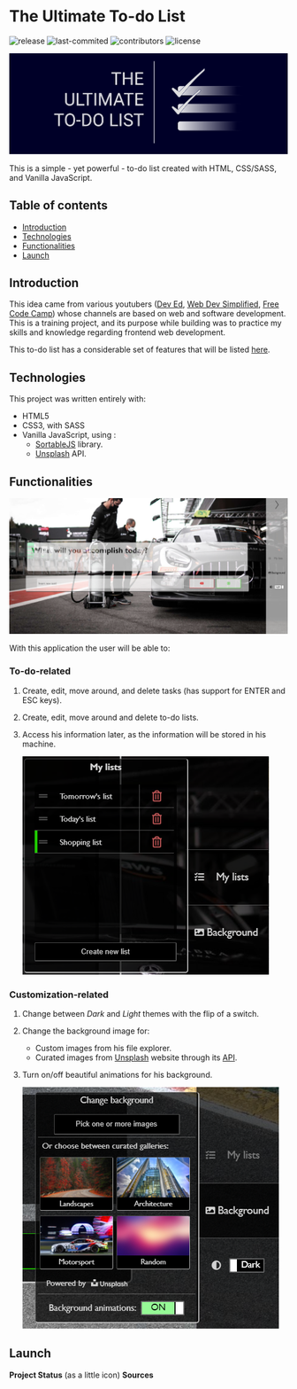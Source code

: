 # The Ultimate To-do List

![release](https://img.shields.io/github/v/release/LamboLead/the-ultimate-to-do-list-v2?color=blue)
![last-commited](https://img.shields.io/github/last-commit/LamboLead/the-ultimate-to-do-list-v2?color=blue)
![contributors](https://img.shields.io/github/contributors/LamboLead/the-ultimate-to-do-list-v2?color=green)
![license](https://img.shields.io/github/license/LamboLead/the-ultimate-to-do-list-v2?color=green)


![TUTDL logo](readme-images/static-logo.png)

This is a simple - yet powerful - to-do list created with HTML, CSS/SASS, and Vanilla JavaScript.

## Table of contents
  - [Introduction](#introduction)
  - [Technologies](#technologies)
  - [Functionalities](#functionalities)
  - [Launch](#launch)

## Introduction
This idea came from various youtubers ([Dev Ed](https://www.youtube.com/channel/UClb90NQQcskPUGDIXsQEz5Q), [Web Dev Simplified](https://www.youtube.com/channel/UCFbNIlppjAuEX4znoulh0Cw), [Free Code Camp](https://www.youtube.com/channel/UC8butISFwT-Wl7EV0hUK0BQ)) whose channels are based on web and software development. This is a training project, and its purpose while building was to practice my skills and knowledge regarding frontend web development.

This to-do list has a considerable set of features that will be listed [here](#functionalities).

## Technologies

This project was written entirely with:
* HTML5
* CSS3, with SASS
* Vanilla JavaScript, using :
  * [SortableJS](https://sortablejs.github.io/Sortable/) library.
  * [Unsplash](https://unsplash.com/developers) API.

## Functionalities

![UI](readme-images/UI.png)

With this application the user will be able to:

### To-do-related

1. Create, edit, move around, and delete tasks (has support for ENTER and ESC keys).
2. Create, edit, move around and delete to-do lists.
3. Access his information later, as the information will be stored in his machine.

    ![Lists-functionality](readme-images/lists.png)

### Customization-related

1. Change between *Dark* and *Light* themes with the flip of a switch.
2. Change the background image for:
    * Custom images from his file explorer.
    * Curated images from [Unsplash](https://unsplash.com/) website through its [API](https://unsplash.com/developers).

3. Turn on/off beautiful animations for his background.

      ![Background-functionality](readme-images/background-functionality.png)

## Launch

**Project Status** (as a little icon)
**Sources**
